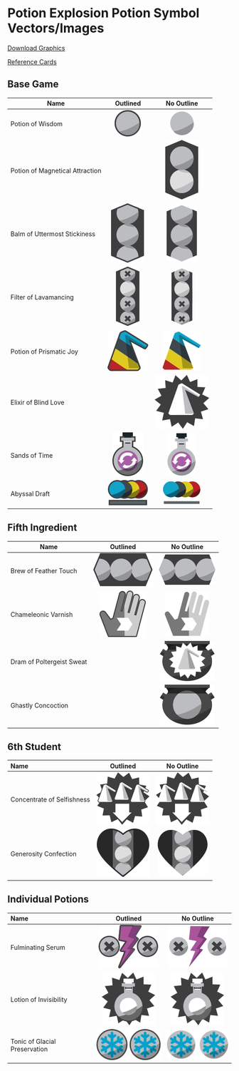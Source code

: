 # Potion Explosion Potion Symbol Vectors/Images

[Download Graphics](https://github.com/j5bot/potion-explosion-vector/archive/refs/heads/main.zip)

[Reference Cards](reference%20cards.md)

## Base Game

| Name                            |                                           Outlined                                            |                                                            No Outline                                                             |
|---------------------------------|:---------------------------------------------------------------------------------------------:|:---------------------------------------------------------------------------------------------------------------------------------:|
| Potion of Wisdom                |              ![Potion of Wisdom](optimized/base%20game/potion%20of%20wisdom.svg)              |                ![Potion of Wisdom (No Outline)](optimized/base%20game/potion%20of%20wisdom%20-%20no%20outline.svg)                |
| Potion of Magnetical Attraction |                                                                                               |                ![Potion of Magnetical Attraction](optimized/base%20game/potion%20of%20magnetical%20attraction.svg)                |
| Balm of Uttermost Stickiness    | ![Balm of Uttermost Stickiness](optimized/base%20game/balm%20of%20uttermost%20stickiness.svg) | ![Balm of Uttermost Stickiness (No Outline)](optimized%2Fbase%20game%2Fbalm%20of%20uttermost%20stickiness%20-%20no%20outline.svg) |
| Filter of Lavamancing           |       ![Filter of Lavamancing](optimized%2Fbase%20game%2Ffilter%20of%20lavamancing.svg)       |         ![Filter of Lavamancing (No Outline)](optimized%2Fbase%20game%2Ffilter%20of%20lavamancing%20-%20no%20outline.svg)         |
| Potion of Prismatic Joy         |    ![Potion of Prismatic Joy](optimized%2Fbase%20game%2Fpotion%20of%20prismatic%20joy.svg)    |      ![Potion of Prismatic Joy (No Outline)](optimized%2Fbase%20game%2Fpotion%20of%20prismatic%20joy%20-%20no%20outline.svg)      |
| Elixir of Blind Love            |                                                                                               |                         ![Elixir of Blind Love](optimized%2Fbase%20game%2Felixir%20of%20blind%20love.svg)                         |
| Sands of Time                   |               ![Sands of Time](optimized%2Fbase%20game%2Fsands%20of%20time.svg)               |                 ![Sands of Time (No Outline)](optimized%2Fbase%20game%2Fsands%20of%20time%20-%20no%20outline.svg)                 |
| Abyssal Draft                   |                ![Abyssal Draft](optimized%2Fbase%20game%2Fabyssal%20draft.svg)                |                  ![Abyssal Draft (No Outline)](optimized%2Fbase%20game%2Fabyssal%20draft%20-%20no%20outline.svg)                  |


## Fifth Ingredient

| Name                      |                                          Outlined                                          |                                                         No Outline                                                         |
|---------------------------|:------------------------------------------------------------------------------------------:|:--------------------------------------------------------------------------------------------------------------------------:|
| Brew of Feather Touch     | ![Brew of Feather Touch](optimized%2Ffifth%20ingredient%2Fbrew%20of%20feather%20touch.svg) | ![Brew of Feather Touch (No Outline)](optimized%2Ffifth%20ingredient%2Fbrew%20of%20feather%20touch%20-%20no%20outline.svg) |
| Chameleonic Varnish       |     ![Chameleonic Varnish](optimized%2Ffifth%20ingredient%2Fchameleonic%20varnish.svg)     |     ![Chameleonic Varnish (No Outline)](optimized%2Ffifth%20ingredient%2Fchameleonic%20varnish%20-%20no%20outline.svg)     |
| Dram of Poltergeist Sweat |                                                                                            |             ![Drqm of Poltergeist Sweat](optimized%2Ffifth%20ingredient%2Fdram%20of%20poltergeist%20sweat.svg)             |
| Ghastly Concoction        |                                                                                            |                      ![Ghastly Concoction](optimized%2Ffifth%20ingredient%2Fghastly%20concoction.svg)                      |


## 6th Student

| Name                       |                                           Outlined                                            |                                                          No Outline                                                           |
|:---------------------------|:---------------------------------------------------------------------------------------------:|:-----------------------------------------------------------------------------------------------------------------------------:|
| Concentrate of Selfishness | ![Concentrate of Selfishness](optimized%2F6th%20student%2Fconcentrate%20of%20selfishness.svg) | ![Concentrate of Selfishness (No Outline)](optimized%2F6th%20student%2Fconcentrate%20of%20selfishness%20-%20no%20outline.svg) |
| Generosity Confection      |       ![Generosity Confection](optimized%2F6th%20student%2Fgenerosity%20confection.svg)       |             ![Generosity Confection](optimized%2F6th%20student%2Fgenerosity%20confection%20-%20no%20outline.svg)              |

## Individual Potions

| Name                          |                                              Outlined                                              |                                                             No Outline                                                             |
|:------------------------------|:--------------------------------------------------------------------------------------------------:|:----------------------------------------------------------------------------------------------------------------------------------:|
| Fulminating Serum             |               ![Fulminating Serum](optimized%2Findividual%2Ffulminating%20serum.svg)               |               ![Fulminating Serum (No Outline)](optimized%2Findividual%2Ffulminating%20serum%20-%20no%20outline.svg)               |
| Lotion of Invisibility        |         ![Lotion of Invisibility](optimized%2Findividual%2Flotion%20of%20invisibility.svg)         |         ![Lotion of Invisibility (No Outline)](optimized%2Findividual%2Flotion%20of%20invisibility%20-%20no%20outline.svg)         |
| Tonic of Glacial Preservation | ![Tonic of Glacial Preservation](optimized%2Findividual%2Ftonic%20of%20glacial%20preservation.svg) | ![Tonic of Glacial Preservation (No Outline)](optimized%2Findividual%2Ftonic%20of%20glacial%20preservation%20-%20no%20outline.svg) |
